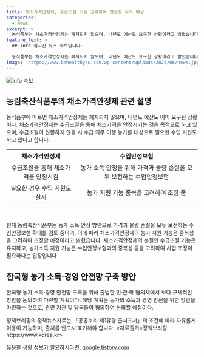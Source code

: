 ```yaml
---
title: 채소가격안정제, 수급조절 기능 강화하여 안정성 유지 예상
categories:
  - News
excerpt: >
  농식품부는 채소가격안정제는 폐지되지 않으며, 내년도 예산도 요구한 상황이라고 밝혔습니다. 현재는 수입안정보험과의 중복성 등을 고려하여 채소가격안정제의 농가 지원 기능을 조정하는 방안을 검토 중이며, 구체적인 방안은 농가 소득·경영 안전망 구축 민·관·학 협의체에서 논의될 예정입니다.
feature_text: >
  ## info 실시간 뉴스 속보입니다.

  농식품부는 채소가격안정제는 폐지되지 않으며, 내년도 예산도 요구한 상황이라고 밝혔습니다. 현재는 수입안정보험과의 중복성 등을 고려하여 채소가격안정제의 농가 지원 기능을 조정하는 방안을 검토 중이며, 구체적인 방안은 농가 소득·경영 안전망 구축 민·관·학 협의체에서 논의될 예정입니다.
image: 'https://www.behealthy4u.com/wp-content/uploads/2024/06/news.jpg'
---
```


<p><img src="https://www.behealthy4u.com/wp-content/uploads/2024/06/news.jpg" alt="info 속보" /></p>

<h2 data-ke-size="size26">농림축산식품부의 채소가격안정제 관련 설명</h2>

<p>농식품부에 따르면 채소가격안정제는 폐지되지 않으며, 내년도 예산도 이미 요구된 상황이다. 채소가격안정제는 수급조절을 통해 채소가격을 안정시키는 것을 목적으로 하고 있으며, 수급조절이 원활하지 않을 시 수급 의무 이행 농가를 대상으로 필요한 수입 지원도 하고 있다고 합니다.<p data-ke-size="size16"></p></p>

<table>
  <tr>
    <th><b>채소가격안정제</b></th>
    <th><b>수입안정보험</b></th>
  </tr>
  <tr>
    <td style="text-align: center; height: 17px;">수급조절을 통해 채소가격을 안정시킴</td>
    <td style="text-align: center; height: 17px;">농가 소득 안정을 위해 가격과 물량 손실을 모두 보전하는 수입안정보험</td>
  </tr>
  <tr>
    <td style="text-align: center; height: 17px;">필요한 경우 수입 지원도 실시</td>
    <td style="text-align: center; height: 17px;">농가 지원 기능 중복을 고려하여 조정 중</td>
  </tr>
</table>

<p data-ke-size="size16">&nbsp;</p>

<p>현재 농림축산식품부는 농가 소득 안정 방안으로 가격과 물량 손실을 모두 보전하는 수입안정보험 확대를 검토 중이며, 이에 따라 채소가격안정제의 농가 지원 기능은 중복성을 고려하여 조정할 예정이라고 밝혔습니다. 채소가격안정제의 본질인 수급조절 기능은 유지하고, 농가소득 지원 기능은 수입안정보험과의 중복성 등을 고려하여 사업 조정이 필요하다는 입장입니다.<p data-ke-size="size16"></p></p>

<h2 data-ke-size="size26">한국형 농가 소득·경영 안전망 구축 방안</h2>

<p>한국형 농가 소득·경영 안전망 구축을 위해 출범한 민·관·학 협의체에서 보다 구체적인 방안을 논의하여 마련할 계획이다. 해당 계획은 농가의 소득과 경영 안전을 위한 방안을 마련하는 것으로, 관련 기관 및 당국들이 협의하여 논의할 예정이다.<p data-ke-size="size16"></p></p>

<p>정책브리핑의 정책뉴스자료는 「공공누리 제1유형:출처표시」의 조건에 따라 자유롭게 이용이 가능하며, 출처를 반드시 표기해야 합니다. &lt;자료출처=정책브리핑 https://www.korea.kr></p>
유용한 생활 정보가 필요하시다면, <a href="https://qoogle.tistory.com" rel="dofollow">qoogle.tistory.com</a>


